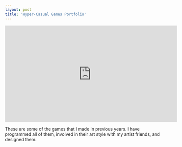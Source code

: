 ```yaml
---
layout: post
title: 'Hyper-Casual Games Portfolio'
---
```

<iframe width="560" height="315" src="https://www.youtube.com/embed/t-aoegyJfBA?si=ayqAnlID94dCAmFa" title="YouTube video player" frameborder="0" allow="accelerometer; autoplay; clipboard-write; encrypted-media; gyroscope; picture-in-picture; web-share" allowfullscreen></iframe>

<br/>

These are some of the games that I made in previous years. I have programmed all of them, involved in their art style with my artist friends, and designed them.
